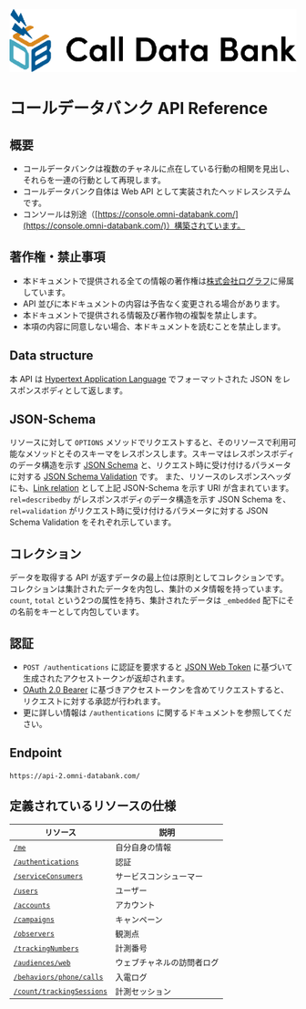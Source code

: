 ![logo](assets/logo.png)
# コールデータバンク API Reference

## 概要

* コールデータバンクは複数のチャネルに点在している行動の相関を見出し、それらを一連の行動として再現します。
* コールデータバンク自体は Web API として実装されたヘッドレスシステムです。
* コンソールは別途（[https://console.omni-databank.com/](https://console.omni-databank.com/)）構築されています。

## 著作権・禁止事項

* 本ドキュメントで提供される全ての情報の著作権は[株式会社ログラフ](https://lograph.co.jp)に帰属しています。
* API 並びに本ドキュメントの内容は予告なく変更される場合があります。
* 本ドキュメントで提供される情報及び著作物の複製を禁止します。
* 本項の内容に同意しない場合、本ドキュメントを読むことを禁止します。

## Data structure

本 API は [Hypertext Application Language](https://tools.ietf.org/html/draft-kelly-json-hal-08) でフォーマットされた JSON をレスポンスボディとして返します。

## JSON-Schema

リソースに対して `OPTIONS` メソッドでリクエストすると、そのリソースで利用可能なメソッドとそのスキーマをレスポンスします。スキーマはレスポンスボディのデータ構造を示す [JSON Schema](http://json-schema.org/latest/json-schema-core.html) と、リクエスト時に受け付けるパラメータに対する [JSON Schema Validation](http://json-schema.org/latest/json-schema-validation.html) です。
また、リソースのレスポンスヘッダにも、[Link relation](https://tools.ietf.org/html/rfc8288) として上記 JSON-Schema を示す URI が含まれています。`rel=describedby` がレスポンスボディのデータ構造を示す JSON Schema を、`rel=validation` がリクエスト時に受け付けるパラメータに対する JSON Schema Validation をそれぞれ示しています。

## コレクション

データを取得する API が返すデータの最上位は原則としてコレクションです。コレクションは集計されたデータを内包し、集計のメタ情報を持っています。`count`, `total` という2つの属性を持ち、集計されたデータは `_embedded` 配下にその名前をキーとして内包しています。

## 認証

* `POST /authentications` に認証を要求すると [JSON Web Token](https://tools.ietf.org/html/rfc7519) に基づいて生成されたアクセストークンが返却されます。
* [OAuth 2.0 Bearer](https://tools.ietf.org/html/rfc6750) に基づきアクセストークンを含めてリクエストすると、リクエストに対する承認が行われます。
* 更に詳しい情報は `/authentications` に関するドキュメントを参照してください。

## Endpoint

`https://api-2.omni-databank.com/`

## 定義されているリソースの仕様

| リソース | 説明 |
|----------|-----|
| [`/me`](me?id=me-自分自身の情報) | 自分自身の情報 |
| [`/authentications`](authentications?id=authentications-認証) | 認証 |
| [`/serviceConsumers`](serviceConsumers?id=serviceconsumers-サービスコンシューマー) | サービスコンシューマー |
| [`/users`](users?id=users-ユーザー) | ユーザー |
| [`/accounts`](accounts?id=accounts-アカウント) | アカウント |
| [`/campaigns`](campaigns?id=campaigns-キャンペーン) | キャンペーン |
| [`/observers`](observers?id=observers-観測点) | 観測点 |
| [`/trackingNumbers`](trackingNumbers?id=trackingnumbers-計測番号) | 計測番号 |
| [`/audiences/web`](audiences-web?id=audiencesweb-ウェブチャネルの訪問者ログ) | ウェブチャネルの訪問者ログ |
| [`/behaviors/phone/calls`](behaviors-phone-calls?id=behaviorsphonecalls-入電ログ) | 入電ログ |
| [`/count/trackingSessions`](count-trackingSessions?id=counttrackingsessions-計測セッション) | 計測セッション |
